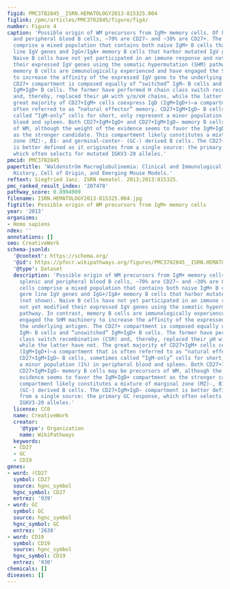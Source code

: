 ```yaml
---
figid: PMC3782845__ISRN.HEMATOLOGY2013-815325.004
figlink: /pmc/articles/PMC3782845/figure/fig4/
number: Figure 4
caption: 'Possible origin of WM precursors from IgM+ memory cells. Of human splenic
  and peripheral blood B cells, ~70% are CD27− and ~30% are CD27+. The CD27− cells
  comprise a mixed population that contains both naive IgM+ B cells that express germ
  line IgV genes and IgG+/IgA+ memory B cells that harbor mutated IgV genes (not shown).
  Naive B cells have not yet participated in an immune response and not yet modified
  their expressed IgV genes using the somatic hypermutation (SHM) pathway. In contrast,
  memory B cells are immunologically experienced and have engaged the SHM machinery
  to increase the affinity of the expressed IgV gene to the underlying antigen. The
  CD27+ compartment is composed equally of “switched” IgM− B cells and “unswitched”
  IgM+IgD+ B cells. The former have performed H chain class switch recombination (CSR)
  and, thereby, replaced their μH with γ/α/εH chains, while the latter have not. The
  great majority of CD27+IgM+ cells coexpress IgD (IgM+IgD+)—a compartment that is
  often referred to as “natural effector” memory. CD27+IgM+IgD− B cells, sometimes
  called “IgM-only” cells for short, only represent a minor population (1%) in peripheral
  blood and spleen. Both CD27+IgM+IgD+ and CD27+IgM+IgD− memory B cells may be precursors
  of WM, although the weight of the evidence seems to favor the IgM+IgD+ compartment
  as the stronger candidate. This compartment likely constitutes a mixture of marginal
  zone (MZ)-, B1- and germinal-center- (GC-) derived B cells. The CD27+IgM+IgD− compartment
  is better defined as it originates from a single source: the primary GC response,
  which often selects for mutated IGKV3-20 alleles.'
pmcid: PMC3782845
papertitle: 'Waldenström Macroglobulinemia: Clinical and Immunological Aspects, Natural
  History, Cell of Origin, and Emerging Mouse Models.'
reftext: Siegfried Janz. ISRN Hematol. 2013;2013:815325.
pmc_ranked_result_index: '207478'
pathway_score: 0.8994909
filename: ISRN.HEMATOLOGY2013-815325.004.jpg
figtitle: Possible origin of WM precursors from IgM+ memory cells
year: '2013'
organisms:
- Homo sapiens
ndex: ''
annotations: []
seo: CreativeWork
schema-jsonld:
  '@context': https://schema.org/
  '@id': https://pfocr.wikipathways.org/figures/PMC3782845__ISRN.HEMATOLOGY2013-815325.004.html
  '@type': Dataset
  description: 'Possible origin of WM precursors from IgM+ memory cells. Of human
    splenic and peripheral blood B cells, ~70% are CD27− and ~30% are CD27+. The CD27−
    cells comprise a mixed population that contains both naive IgM+ B cells that express
    germ line IgV genes and IgG+/IgA+ memory B cells that harbor mutated IgV genes
    (not shown). Naive B cells have not yet participated in an immune response and
    not yet modified their expressed IgV genes using the somatic hypermutation (SHM)
    pathway. In contrast, memory B cells are immunologically experienced and have
    engaged the SHM machinery to increase the affinity of the expressed IgV gene to
    the underlying antigen. The CD27+ compartment is composed equally of “switched”
    IgM− B cells and “unswitched” IgM+IgD+ B cells. The former have performed H chain
    class switch recombination (CSR) and, thereby, replaced their μH with γ/α/εH chains,
    while the latter have not. The great majority of CD27+IgM+ cells coexpress IgD
    (IgM+IgD+)—a compartment that is often referred to as “natural effector” memory.
    CD27+IgM+IgD− B cells, sometimes called “IgM-only” cells for short, only represent
    a minor population (1%) in peripheral blood and spleen. Both CD27+IgM+IgD+ and
    CD27+IgM+IgD− memory B cells may be precursors of WM, although the weight of the
    evidence seems to favor the IgM+IgD+ compartment as the stronger candidate. This
    compartment likely constitutes a mixture of marginal zone (MZ)-, B1- and germinal-center-
    (GC-) derived B cells. The CD27+IgM+IgD− compartment is better defined as it originates
    from a single source: the primary GC response, which often selects for mutated
    IGKV3-20 alleles.'
  license: CC0
  name: CreativeWork
  creator:
    '@type': Organization
    name: WikiPathways
  keywords:
  - CD27
  - GC
  - CD19
genes:
- word: (CD27
  symbol: CD27
  source: hgnc_symbol
  hgnc_symbol: CD27
  entrez: '939'
- word: GC
  symbol: GC
  source: hgnc_symbol
  hgnc_symbol: GC
  entrez: '2638'
- word: CD19
  symbol: CD19
  source: hgnc_symbol
  hgnc_symbol: CD19
  entrez: '930'
chemicals: []
diseases: []
---
```


